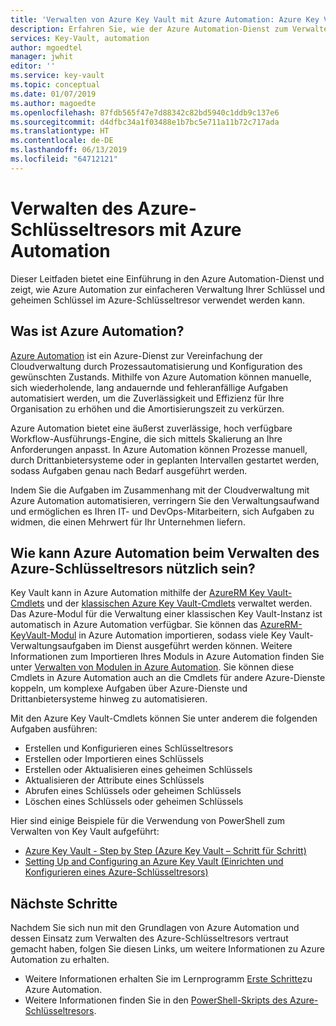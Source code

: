 ```yaml
---
title: 'Verwalten von Azure Key Vault mit Azure Automation: Azure Key Vault | Microsoft-Dokumentation'
description: Erfahren Sie, wie der Azure Automation-Dienst zum Verwalten des Azure-Schlüsseltresors verwendet werden kann.
services: Key-Vault, automation
author: mgoedtel
manager: jwhit
editor: ''
ms.service: key-vault
ms.topic: conceptual
ms.date: 01/07/2019
ms.author: magoedte
ms.openlocfilehash: 87fdb565f47e7d88342c82bd5940c1ddb9c137e6
ms.sourcegitcommit: d4dfbc34a1f03488e1b7bc5e711a11b72c717ada
ms.translationtype: HT
ms.contentlocale: de-DE
ms.lasthandoff: 06/13/2019
ms.locfileid: "64712121"
---
```

# <a name="managing-azure-key-vault-using-azure-automation"></a>Verwalten des Azure-Schlüsseltresors mit Azure Automation

Dieser Leitfaden bietet eine Einführung in den Azure Automation-Dienst und zeigt, wie Azure Automation zur einfacheren Verwaltung Ihrer Schlüssel und geheimen Schlüssel im Azure-Schlüsseltresor verwendet werden kann.

## <a name="what-is-azure-automation"></a>Was ist Azure Automation?

[Azure Automation](../automation/automation-intro.md) ist ein Azure-Dienst zur Vereinfachung der Cloudverwaltung durch Prozessautomatisierung und Konfiguration des gewünschten Zustands. Mithilfe von Azure Automation können manuelle, sich wiederholende, lang andauernde und fehleranfällige Aufgaben automatisiert werden, um die Zuverlässigkeit und Effizienz für Ihre Organisation zu erhöhen und die Amortisierungszeit zu verkürzen.

Azure Automation bietet eine äußerst zuverlässige, hoch verfügbare Workflow-Ausführungs-Engine, die sich mittels Skalierung an Ihre Anforderungen anpasst. In Azure Automation können Prozesse manuell, durch Drittanbietersysteme oder in geplanten Intervallen gestartet werden, sodass Aufgaben genau nach Bedarf ausgeführt werden.

Indem Sie die Aufgaben im Zusammenhang mit der Cloudverwaltung mit Azure Automation automatisieren, verringern Sie den Verwaltungsaufwand und ermöglichen es Ihren IT- und DevOps-Mitarbeitern, sich Aufgaben zu widmen, die einen Mehrwert für Ihr Unternehmen liefern.

## <a name="how-can-azure-automation-help-manage-azure-key-vault"></a>Wie kann Azure Automation beim Verwalten des Azure-Schlüsseltresors nützlich sein?

Key Vault kann in Azure Automation mithilfe der [AzureRM Key Vault-Cmdlets](https://www.powershellgallery.com/packages/AzureRM.KeyVault/1.1.4) und der [klassischen Azure Key Vault-Cmdlets](https://docs.microsoft.com/powershell/module/servicemanagement/azure) verwaltet werden. Das Azure-Modul für die Verwaltung einer klassischen Key Vault-Instanz ist automatisch in Azure Automation verfügbar. Sie können das [AzureRM-KeyVault-Modul](https://www.powershellgallery.com/packages/AzureRM.KeyVault/1.1.4) in Azure Automation importieren, sodass viele Key Vault-Verwaltungsaufgaben im Dienst ausgeführt werden können. Weitere Informationen zum Importieren Ihres Moduls in Azure Automation finden Sie unter [Verwalten von Modulen in Azure Automation](../automation/shared-resources/modules.md). Sie können diese Cmdlets in Azure Automation auch an die Cmdlets für andere Azure-Dienste koppeln, um komplexe Aufgaben über Azure-Dienste und Drittanbietersysteme hinweg zu automatisieren.

Mit den Azure Key Vault-Cmdlets können Sie unter anderem die folgenden Aufgaben ausführen: 

* Erstellen und Konfigurieren eines Schlüsseltresors
* Erstellen oder Importieren eines Schlüssels
* Erstellen oder Aktualisieren eines geheimen Schlüssels
* Aktualisieren der Attribute eines Schlüssels
* Abrufen eines Schlüssels oder geheimen Schlüssels
* Löschen eines Schlüssels oder geheimen Schlüssels

Hier sind einige Beispiele für die Verwendung von PowerShell zum Verwalten von Key Vault aufgeführt:  

* [Azure Key Vault - Step by Step (Azure Key Vault – Schritt für Schritt)](https://blogs.technet.microsoft.com/kv/2015/06/02/azure-key-vault-step-by-step)
* [Setting Up and Configuring an Azure Key Vault (Einrichten und Konfigurieren eines Azure-Schlüsseltresors)](https://www.simple-talk.com/cloud/platform-as-a-service/setting-up-and-configuring-an-azure-key-vault)

## <a name="next-steps"></a>Nächste Schritte

Nachdem Sie sich nun mit den Grundlagen von Azure Automation und dessen Einsatz zum Verwalten des Azure-Schlüsseltresors vertraut gemacht haben, folgen Sie diesen Links, um weitere Informationen zu Azure Automation zu erhalten.

* Weitere Informationen erhalten Sie im Lernprogramm [Erste Schritte](../automation/automation-first-runbook-graphical.md)zu Azure Automation.
* Weitere Informationen finden Sie in den [PowerShell-Skripts des Azure-Schlüsseltresors](https://gallery.technet.microsoft.com/scriptcenter/site/search?query=azure%20key%20vault&f%5B0%5D.Value=azure%20key%20vault&f%5B0%5D.Type=SearchText&ac=5).

